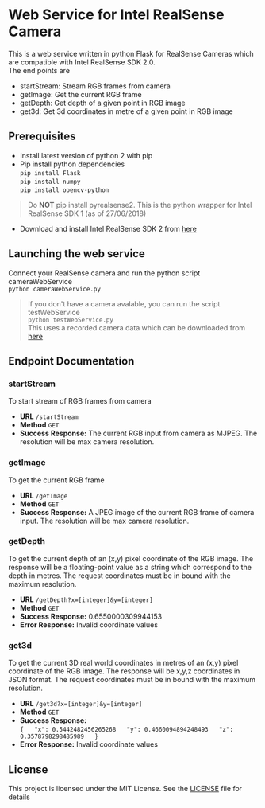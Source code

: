 # Web Service for Intel RealSense Camera
This is a web service written in python Flask for RealSense Cameras which are compatible with Intel RealSense SDK 2.0.  
The end points are
* startStream: Stream RGB frames from camera
* getImage: Get the current RGB frame
* getDepth: Get depth of a given point in RGB image
* get3d: Get 3d coordinates in metre of a given point in RGB image

## Prerequisites
* Install latest version of python 2 with pip
* Pip install python dependencies  
`pip install Flask`  
`pip install numpy`  
`pip install opencv-python`
> Do **NOT** pip install pyrealsense2. This is the python wrapper for Intel RealSense SDK 1 (as of 27/06/2018)
* Download and install Intel RealSense SDK 2 from [here](https://github.com/IntelRealSense/librealsense)

## Launching the web service
Connect your RealSense camera and run the python script cameraWebService  
`python cameraWebService.py`
> If you don't have a camera avalable, you can run the script testWebService   
`python testWebService.py`  
This uses a recorded camera data which can be downloaded from [here](https://github.com/IntelRealSense/librealsense/blob/master/doc/sample-data.md)

## Endpoint Documentation
### startStream
To start stream of RGB frames from camera  
* **URL** `/startStream`
* **Method** `GET`
* **Success Response:** The current RGB input from camera as MJPEG. The resolution will be max camera resolution.

### getImage
To get the current RGB frame
* **URL** `/getImage`
* **Method** `GET`
* **Success Response:** A JPEG image of the current RGB frame of camera input. The resolution will be max camera resolution.

### getDepth
To get the current depth of an (x,y) pixel coordinate of the RGB image. The response will be a floating-point value as a string which correspond to the depth in metres. The request coordinates must be in bound with the maximum resolution.
* **URL** `/getDepth?x=[integer]&y=[integer]`
* **Method** `GET`
* **Success Response:** 0.6550000309944153
* **Error Response:** Invalid coordinate values

### get3d
To get the current 3D real world coordinates in metres of an (x,y) pixel coordinate of the RGB image. The response will be x,y,z coordinates in JSON format. The request coordinates must be in bound with the maximum resolution.
* **URL** `/get3d?x=[integer]&y=[integer]`
* **Method** `GET`
* **Success Response:**  
`{  
    "x": 0.5442482456265268  
    "y": 0.4660094894248493  
    "z": 0.3578798298485989  
 }`  
* **Error Response:** Invalid coordinate values

## License
This project is licensed under the MIT License. See the [LICENSE](LICENSE) file for details
